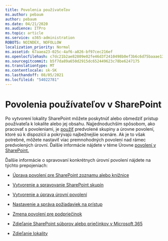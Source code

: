 ```yaml
---
title: Povolenia používateľov
ms.author: pebaum
author: pebaum
ms.date: 04/21/2020
ms.audience: ITPro
ms.topic: article
ms.service: o365-administration
ROBOTS: NOINDEX, NOFOLLOW
localization_priority: Normal
ms.assetid: 67aaea23-025c-4af6-a826-bf97cec216ef
ms.openlocfilehash: c7dc21b2ae82809e02fe46d3f2410498b0ef3b6c6d75baaae1361b29a4d387d6
ms.sourcegitcommit: b5f7da89a650d2915dc652449623c78be6247175
ms.translationtype: MT
ms.contentlocale: sk-SK
ms.lasthandoff: 08/05/2021
ms.locfileid: "54022781"
---
```

# <a name="user-permissions-in-sharepoint"></a>Povolenia používateľov v SharePoint

Po vytvorení lokality SharePoint môžete poskytnúť alebo obmedziť prístup používateľa k lokalite alebo jej obsahu. Najjednoduchším spôsobom, ako pracovať s povoleniami, je [použiť](https://docs.microsoft.com/sharepoint/default-sharepoint-groups) predvolené skupiny a úrovne povolení, ktoré sú k dispozícii a pokrývajú najbežnejšie scenáre. Ak je to však potrebné, môžete nastaviť viac premnohodných povolení nad rámec predvolených úrovní. Ďalšie informácie nájdete v téme Úrovne [povolení v SharePoint.](https://docs.microsoft.com/sharepoint/understanding-permission-levels)

Ďalšie informácie o spravovaní konkrétnych úrovní povolení nájdete na týchto prepojeniach:

- [Úprava povolení pre SharePoint zoznamu alebo knižnice](https://support.office.com/article/customize-permissions-for-a-sharepoint-list-or-library-02d770f3-59eb-4910-a608-5f84cc297782)

- [Vytvorenie a spravovanie SharePoint skupín](https://docs.microsoft.com/sharepoint/customize-sharepoint-site-permissions)

- [Vytvorenie a úprava úrovní povolení](https://docs.microsoft.com/sharepoint/how-to-create-and-edit-permission-levels)

- [Nastavenie a správa požiadaviek na prístup](https://support.office.com/article/set-up-and-manage-access-requests-94b26e0b-2822-49d4-929a-8455698654b3)

- [Zmena povolení pre podpriečinok](https://support.office.com/article/change-the-permissions-on-a-subfolder-5427bd7c-f20a-4f75-8cf2-5359dd45a1a6)

- [Zdieľanie SharePoint súborov alebo priečinkov v Microsoft 365](https://support.office.com/article/share-sharepoint-files-or-folders-1fe37332-0f9a-4719-970e-d2578da4941c)

- [Zdieľanie lokality](https://support.office.com/article/share-a-site-958771a8-d041-4eb8-b51c-afea2eae3658)
